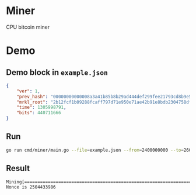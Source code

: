 Miner
==============
CPU bitcoin miner

# Demo

## Demo block in `example.json`

```json
{
    "ver": 1,
    "prev_hash": "00000000000008a3a41b85b8b29ad444def299fee21793cd8b9e567eab02cd81",
    "mrkl_root": "2b12fcf1b09288fcaff797d71e950e71ae42b91e8bdb2304758dfcffc2b620e3",
    "time": 1305998791,
    "bits": 440711666
}
```

## Run

```sh
go run cmd/miner/main.go --file=example.json --from=2400000000 --to=2600000000
```


## Result

```
Mining[====================================================================================================>100%
Nonce is 2504433986  
```